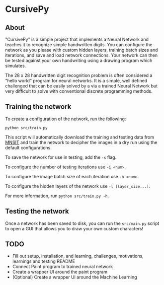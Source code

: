 # CursivePy

## About

"CursivePy" is a simple project that implements a Neural Network and teaches it to recognize simple handwritten digits. You can configure the network as you please with custom hidden layers, training batch sizes and iterations, and save and load network connections. Your network can then be tested against your own handwriting using a drawing program which simulates.

The 28 x 28 handwritten digit recognition problem is often considered a "hello world" program for neural networks. It is a simple, well defined challenged that can be easily solved by a via a trained Neural Network but very difficult to solve with conventional discrete programming methods.

## Training the network

To create a configuration of the network, run the following:

```shell
python src/train.py
```

This script will automatically download the training and testing data from [MNSIT](https://en.wikipedia.org/wiki/MNIST_database) and train the network to decipher the images in a dry run using the default configurations.

To save the network for use in testing, add the `-s` flag.

To configure the number of testing iterations use `-i <num>`.

To configure the image batch size of each iteration use `-b <num>`.

To configure the hidden layers of the network use `-l [layer_size...]`.

For more information, run `python src/train.py -h`.

## Testing the network

Once a network has been saved to disk, you can run the `src/main.py` script to open a GUI that allows you to draw your own custom characters!


## TODO

* Fill out setup, installation, and learning, challenges, motivations, learnings and testing README
* Connect Paint program to trained neural network
* Create a wrapper UI around the paint program
* (Optional) Create a wrapper UI around the Machine Learning
